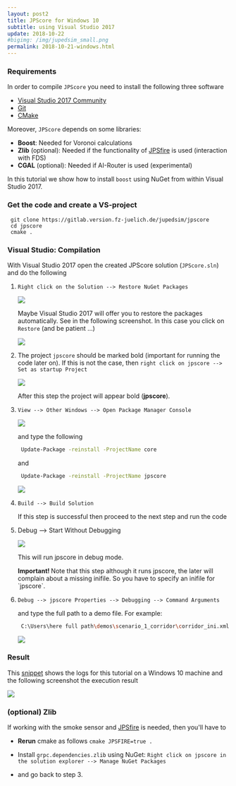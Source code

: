 ```yaml
---
layout: post2
title: JPScore for Windows 10
subtitle: using Visual Studio 2017
update: 2018-10-22
#bigimg: /img/jupedsim_small.png
permalink: 2018-10-21-windows.html
---
```


### Requirements

In order to compile `JPScore` you need to install the following three software
- [Visual Studio 2017 Community](https://visualstudio.microsoft.com/downloads/)
- [Git](https://git-scm.com/downloads)
- [CMake](https://cmake.org/download/)

Moreover, `JPScore` depends on some libraries:

- **Boost**: Needed for Voronoi calculations
- **Zlib** (optional): Needed if the functionality of [JPSfire](https://gitlab.version.fz-juelich.de/jupedsim/jpsfire/wikis/home) is used (interaction with FDS)
- **CGAL** (optional): Needed if AI-Router is used (experimental)

In this tutorial we show how to install `boost` using NuGet from within Visual Studio 2017.

### Get the code and create a VS-project

```shell
 git clone https://gitlab.version.fz-juelich.de/jupedsim/jpscore
 cd jpscore
 cmake .
```

### Visual Studio: Compilation

With Visual Studio 2017 open the created JPScore solution (`JPScore.sln`)
and do the following

1. `Right click on the Solution --> Restore NuGet Packages`

    <img src="{{ site.baseurl }}/img/restore.png"/>

    Maybe Visual Studio 2017 will offer you to restore the packages automatically. See in the following screenshot.
    In this case you click on `Restore` (and be patient ...)

    <img src="{{ site.baseurl }}/img/restore_default.png" />

2. The project `jpscore` should be marked bold (important for running the code later on).
   If this is not the case, then `right click on jpscore --> Set as startup Project`

    <img src="{{ site.baseurl }}/img/startproject.png" />

    After this step the project will appear bold  (**jpscore**).
3. `View --> Other Windows --> Open Package Manager Console`

    <img src="{{ site.baseurl }}/img/manager.png"  />

    and type the following

   ```bash
    Update-Package -reinstall -ProjectName core
   ```

   and

   ```bash
    Update-Package -reinstall -ProjectName jpscore
    ```

    <img src="{{ site.baseurl }}/img/nuget.png"  />

4. `Build --> Build Solution`

    If this step is successful then proceed to the next step and run the code

5. Debug --> Start Without Debugging

   <img src="{{ site.baseurl }}/img/run.png" />

    This will run jpscore in debug mode.

   <div class="alert alert-info">
    <strong>Important! </strong>Note that this step although it runs jpscore,
    the later will complain about a missing inifile.
    So you have to specify an inifile for `jpscore`.
   </div>

6.  `Debug --> jpscore Properties --> Debugging --> Command Arguments`

    and type the full path to a demo file. For example:
    ```bash
     C:\Users\here full path\demos\scenario_1_corridor\corridor_ini.xml
    ```

    <img src="{{ site.baseurl }}/img/cmdarg.png" />

### Result

This [snippet](https://gitlab.version.fz-juelich.de/snippets/44) shows the logs for this tutorial on a Windows 10 machine and the following screenshot the execution result

<img src="{{ site.baseurl }}/img/runjpscore.png" />


### (optional) Zlib

If working with the smoke sensor and [JPSfire](https://gitlab.version.fz-juelich.de/jupedsim/jpsfire/wikis/home) is needed, then you'll have to

- **Rerun** cmake as follows `cmake JPSFIRE=true .`

- Install `grpc.dependencies.zlib` using NuGet:
   `Right click on jpscore in the solution explorer --> Manage NuGet Packages`

- and go back to step 3.
